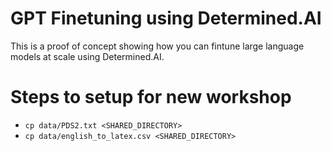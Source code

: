 # GPT Finetuning using Determined.AI
This is a proof of concept showing how you can fintune large language models at scale using Determined.AI.

# Steps to setup for new workshop
* `cp data/PDS2.txt <SHARED_DIRECTORY>`
* `cp data/english_to_latex.csv <SHARED_DIRECTORY>`
